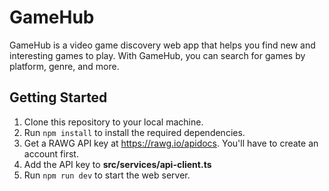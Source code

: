 # GameHub

GameHub is a video game discovery web app that helps you find new and interesting games to play. With GameHub, you can search for games by platform, genre, and more.

## Getting Started

1. Clone this repository to your local machine.
2. Run `npm install` to install the required dependencies.
3. Get a RAWG API key at https://rawg.io/apidocs. You'll have to create an account first.
4. Add the API key to **src/services/api-client.ts**
5. Run `npm run dev` to start the web server.
